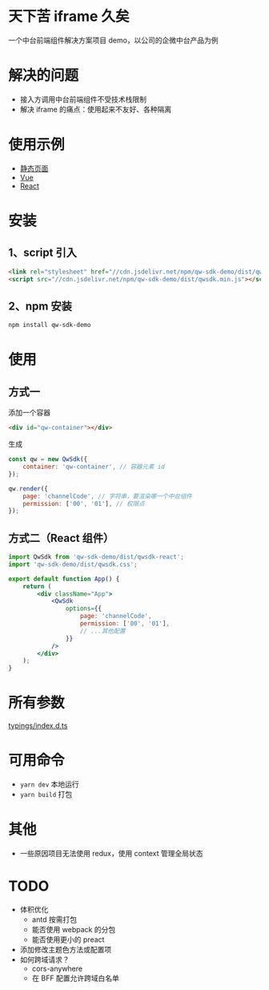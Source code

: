 # 天下苦 iframe 久矣

一个中台前端组件解决方案项目 demo，以公司的企微中台产品为例

# 解决的问题

-   接入方调用中台前端组件不受技术栈限制
-   解决 iframe 的痛点：使用起来不友好、各种隔离

# 使用示例

-   [静态页面](https://codesandbox.io/s/qw-sdk-demo-static-shc61?file=/index.html)
-   [Vue](https://codesandbox.io/s/qw-sdk-demo-vue-hxqhe?file=/src/App.vue)
-   [React](https://codesandbox.io/s/qw-sdk-demo-react-fk63m?file=/src/App.js)

# 安装

## 1、script 引入

```html
<link rel="stylesheet" href="//cdn.jsdelivr.net/npm/qw-sdk-demo/dist/qwsdk.css" />
<script src="//cdn.jsdelivr.net/npm/qw-sdk-demo/dist/qwsdk.min.js"></script>
```

## 2、npm 安装

```sh
npm install qw-sdk-demo
```

# 使用

## 方式一

添加一个容器

```html
<div id="qw-container"></div>
```

生成

```javascript
const qw = new QwSdk({
    container: 'qw-container', // 容器元素 id
});

qw.render({
    page: 'channelCode', // 字符串，要渲染哪一个中台组件
    permission: ['00', '01'], // 权限点
});
```

## 方式二（React 组件）

```jsx
import QwSdk from 'qw-sdk-demo/dist/qwsdk-react';
import 'qw-sdk-demo/dist/qwsdk.css';

export default function App() {
    return (
        <div className="App">
            <QwSdk
                options={{
                    page: 'channelCode',
                    permission: ['00', '01'],
                    // ...其他配置
                }}
            />
        </div>
    );
}
```

# 所有参数

[typings/index.d.ts](https://gitee.com/qx9/qw-sdk-demo/blob/master/typings/index.d.ts)

# 可用命令

-   `yarn dev` 本地运行
-   `yarn build` 打包

# 其他

-   一些原因项目无法使用 redux，使用 context 管理全局状态

# TODO

-   体积优化
    -   antd 按需打包
    -   能否使用 webpack 的分包
    -   能否使用更小的 preact
-   添加修改主题色方法或配置项
-   如何跨域请求？
    -   cors-anywhere
    -   在 BFF 配置允许跨域白名单
